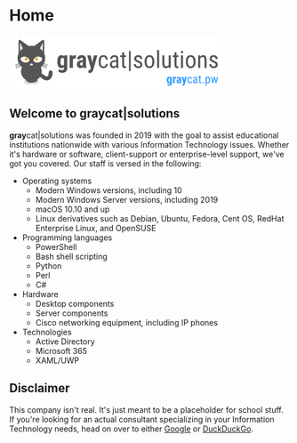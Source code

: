 # Home

![graycatsolutions_logo](./img/logo.png)

## Welcome to **gray**cat|solutions

**gray**cat|solutions was founded in 2019 with the goal to assist educational institutions nationwide with various Information Technology issues. Whether it's hardware or software, client-support or enterprise-level support, we've got you covered. Our staff is versed in the following:

- Operating systems
  - Modern Windows versions, including 10
  - Modern Windows Server versions, including 2019
  - macOS 10.10 and up
  - Linux derivatives such as Debian, Ubuntu, Fedora, Cent OS, RedHat Enterprise Linux, and OpenSUSE
- Programming languages
  - PowerShell
  - Bash shell scripting
  - Python
  - Perl
  - C#
- Hardware
  - Desktop components
  - Server components
  - Cisco networking equipment, including IP phones
- Technologies
  - Active Directory
  - Microsoft 365
  - XAML/UWP

## Disclaimer

This company isn't real. It's just meant to be a placeholder for school stuff. If you're looking for an actual consultant specializing in your Information Technology needs, head on over to either [Google](https://www.google.com) or [DuckDuckGo](https://www.duckduckgo.com).